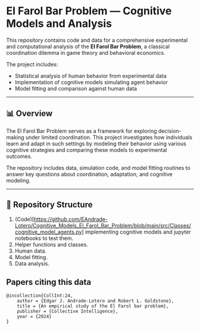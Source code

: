 # El Farol Bar Problem — Cognitive Models and Analysis

This repository contains code and data for a comprehensive experimental and computational analysis of the **El Farol Bar Problem**, a classical coordination dilemma in game theory and behavioral economics.

The project includes:

- Statistical analysis of human behavior from experimental data
- Implementation of cognitive models simulating agent behavior
- Model fitting and comparison against human data

---

## 📊 Overview

The El Farol Bar Problem serves as a framework for exploring decision-making under limited coordination. This project investigates how individuals learn and adapt in such settings by modeling their behavior using various cognitive strategies and comparing these models to experimental outcomes.

The repository includes data, simulation code, and model fitting routines to answer key questions about coordination, adaptation, and cognitive modeling.

---

## 📁 Repository Structure

1. (Code)[https://github.com/EAndrade-Lotero/Cognitive_Models_El_Farol_Bar_Problem/blob/main/src/Classes/cognitive_model_agents.py] implementing cognitive models and jupyter notebooks to test them.
2. Helper functions and classes.
3. Human data.
4. Model fitting.
5. Data analysis.

## Papers citing this data

```
@incollection{CollInt:24,
    author = {Edgar J. Andrade-Lotero and Robert L. Goldstone},
	title = {An empirical study of the El Farol bar problem},
    publisher = {Collective Intelligence},
	year = {2024}
}
```